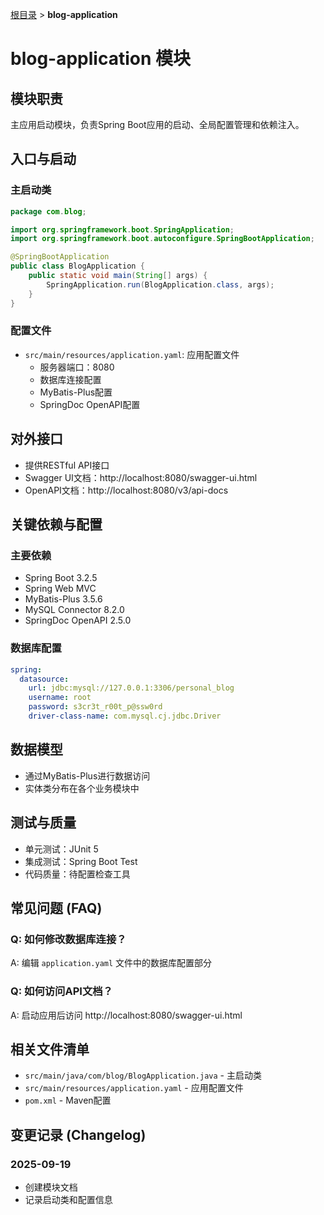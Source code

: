 [根目录](../CLAUDE.md) > **blog-application**

# blog-application 模块

## 模块职责
主应用启动模块，负责Spring Boot应用的启动、全局配置管理和依赖注入。

## 入口与启动

### 主启动类
```java
package com.blog;

import org.springframework.boot.SpringApplication;
import org.springframework.boot.autoconfigure.SpringBootApplication;

@SpringBootApplication
public class BlogApplication {
    public static void main(String[] args) {
        SpringApplication.run(BlogApplication.class, args);
    }
}
```

### 配置文件
- `src/main/resources/application.yaml`: 应用配置文件
  - 服务器端口：8080
  - 数据库连接配置
  - MyBatis-Plus配置
  - SpringDoc OpenAPI配置

## 对外接口
- 提供RESTful API接口
- Swagger UI文档：http://localhost:8080/swagger-ui.html
- OpenAPI文档：http://localhost:8080/v3/api-docs

## 关键依赖与配置

### 主要依赖
- Spring Boot 3.2.5
- Spring Web MVC
- MyBatis-Plus 3.5.6
- MySQL Connector 8.2.0
- SpringDoc OpenAPI 2.5.0

### 数据库配置
```yaml
spring:
  datasource:
    url: jdbc:mysql://127.0.0.1:3306/personal_blog
    username: root
    password: s3cr3t_r00t_p@ssw0rd
    driver-class-name: com.mysql.cj.jdbc.Driver
```

## 数据模型
- 通过MyBatis-Plus进行数据访问
- 实体类分布在各个业务模块中

## 测试与质量
- 单元测试：JUnit 5
- 集成测试：Spring Boot Test
- 代码质量：待配置检查工具

## 常见问题 (FAQ)

### Q: 如何修改数据库连接？
A: 编辑 `application.yaml` 文件中的数据库配置部分

### Q: 如何访问API文档？
A: 启动应用后访问 http://localhost:8080/swagger-ui.html

## 相关文件清单
- `src/main/java/com/blog/BlogApplication.java` - 主启动类
- `src/main/resources/application.yaml` - 应用配置文件
- `pom.xml` - Maven配置

## 变更记录 (Changelog)

### 2025-09-19
- 创建模块文档
- 记录启动类和配置信息